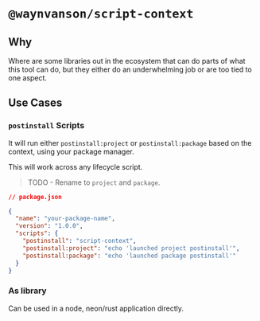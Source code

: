 # `@waynvanson/script-context`

## Why

Where are some libraries out in the ecosystem that can do parts of what this tool can do,
but they either do an underwhelming job or are too tied to one aspect.

## Use Cases

### `postinstall` Scripts

It will run either `postinstall:project` or `postinstall:package` based on the context,
using your package manager.

This will work across any lifecycle script.

> TODO - Rename to `project` and `package`.

```json
// package.json

{
  "name": "your-package-name",
  "version": "1.0.0",
  "scripts": {
    "postinstall": "script-context",
    "postinstall:project": "echo 'launched project postinstall'",
    "postinstall:package": "echo 'launched package postinstall'"
  }
}
```

### As library

Can be used in a node, neon/rust application directly.
